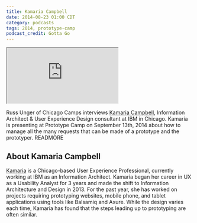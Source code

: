 ```yaml
---
title: Kamaria Campbell
date: 2014-08-23 01:00 CDT
category: podcasts
tags: 2014, prototype-camp
podcast_credit: Gotta Go
---
```


<iframe class="podcast-player" seamless src="https://simplecast.fm/e/4311?style=light"></iframe>

Russ Unger of Chicago Camps interviews <a href="https://twitter.com/kaccampbell" rel="nofollow">Kamaria Campbell</a>, Information Architect &amp; User Experience Design consultant at IBM in Chicago. Kamaria is presenting at Prototype Camp on September 13th, 2014 about how to manage all the many requests that can be made of a prototype and the prototyper. READMORE

## About Kamaria Campbell

<a href="https://www.linkedin.com/in/kamariacampbell" rel="nofollow">Kamaria</a> is a Chicago-based User Experience Professional, currently working at IBM as an Information Architect. Kamaria began her career in UX as a Usability Analyst for 3 years and made the shift to Information Architecture and Design in 2013. For the past year, she has worked on projects requiring prototyping websites, mobile phone, and tablet applications using tools like Balsamiq and Axure. While the design varies each time, Kamaria has found that the steps leading up to prototyping are often similar.
